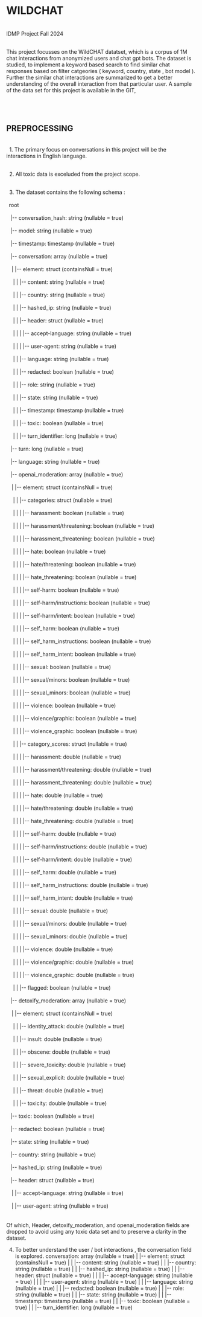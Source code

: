 # WILDCHAT
 <br>IDMP Project Fall 2024

 <br>This project focusses on the WildCHAT datatset, which is a corpus of 1M chat interactions from anonymized users and chat gpt bots. The dataset is studied, to implement a keyword based search to find similar chat responses based on filter catgeories ( keyword, country, state , bot model ). Further the similar chat interactions are summarized to get a better understanding of the overall interaction from that particular user. A sample of the data set for this project is available in the GIT,  
 <br> <br> <br>
 
## PREPROCESSING

 <br> &nbsp; 1. The primary focus on conversations in this project will be the interactions in English language.</br>

 <br> &nbsp; 2. All toxic data is exceluded from the project scope.</br>

 <br> &nbsp; 3. The dataset contains the following schema : </br>
       <br>&ensp;root</br>
       <br>&ensp;&nbsp;|-- conversation_hash: string (nullable = true)</br>
       <br>&ensp;&nbsp;|-- model: string (nullable = true)</br>
       <br>&ensp;&nbsp;|-- timestamp: timestamp (nullable = true)</br>
       <br>&ensp;&nbsp;|-- conversation: array (nullable = true)</br>
       <br>&ensp;&ensp;|    |-- element: struct (containsNull = true)</br>
       <br>&ensp;&ensp;&nbsp;|    |    |-- content: string (nullable = true)</br>
       <br>&ensp;&ensp;&nbsp;|    |    |-- country: string (nullable = true)</br>
       <br>&ensp;&ensp;&nbsp;|    |    |-- hashed_ip: string (nullable = true)</br>
       <br>&ensp;&ensp;&nbsp;|    |    |-- header: struct (nullable = true)</br>
       <br>&ensp;&ensp;&nbsp;|    |    |    |-- accept-language: string (nullable = true)</br>
       <br>&ensp;&ensp;&nbsp;|    |    |    |-- user-agent: string (nullable = true)</br>
       <br>&ensp;&ensp;&nbsp;|    |    |-- language: string (nullable = true)</br>
       <br>&ensp;&ensp;&nbsp;|    |    |-- redacted: boolean (nullable = true)</br>
       <br>&ensp;&ensp;&nbsp;|    |    |-- role: string (nullable = true)</br>
       <br>&ensp;&ensp;&nbsp;|    |    |-- state: string (nullable = true)</br>
       <br>&ensp;&ensp;&nbsp;|    |    |-- timestamp: timestamp (nullable = true)</br>
       <br>&ensp;&ensp;&nbsp;|    |    |-- toxic: boolean (nullable = true)</br>
       <br>&ensp;&ensp;&nbsp;|    |    |-- turn_identifier: long (nullable = true)</br>
       <br>&ensp;&nbsp;|-- turn: long (nullable = true)</br>
       <br>&ensp;&nbsp;|-- language: string (nullable = true)</br>
       <br>&ensp;&nbsp;|-- openai_moderation: array (nullable = true)</br>
       <br>&ensp;&ensp;|    |-- element: struct (containsNull = true)</br>
       <br>&ensp;&ensp;&nbsp;|    |    |-- categories: struct (nullable = true)</br>
       <br>&ensp;&ensp;&nbsp;|    |    |    |-- harassment: boolean (nullable = true)</br>
       <br>&ensp;&ensp;&nbsp;|    |    |    |-- harassment/threatening: boolean (nullable = true)</br>
       <br>&ensp;&ensp;&nbsp;|    |    |    |-- harassment_threatening: boolean (nullable = true)</br>
       <br>&ensp;&ensp;&nbsp;|    |    |    |-- hate: boolean (nullable = true)</br>
       <br>&ensp;&ensp;&nbsp;|    |    |    |-- hate/threatening: boolean (nullable = true)</br>
       <br>&ensp;&ensp;&nbsp;|    |    |    |-- hate_threatening: boolean (nullable = true)</br>
       <br>&ensp;&ensp;&nbsp;|    |    |    |-- self-harm: boolean (nullable = true)</br>
       <br>&ensp;&ensp;&nbsp;|    |    |    |-- self-harm/instructions: boolean (nullable = true)</br>
       <br>&ensp;&ensp;&nbsp;|    |    |    |-- self-harm/intent: boolean (nullable = true)</br>
       <br>&ensp;&ensp;&nbsp;|    |    |    |-- self_harm: boolean (nullable = true)</br>
       <br>&ensp;&ensp;&nbsp;|    |    |    |-- self_harm_instructions: boolean (nullable = true)</br>
       <br>&ensp;&ensp;&nbsp;|    |    |    |-- self_harm_intent: boolean (nullable = true)</br>
       <br>&ensp;&ensp;&nbsp;|    |    |    |-- sexual: boolean (nullable = true)</br>
       <br>&ensp;&ensp;&nbsp;|    |    |    |-- sexual/minors: boolean (nullable = true)</br>
       <br>&ensp;&ensp;&nbsp;|    |    |    |-- sexual_minors: boolean (nullable = true)</br>
       <br>&ensp;&ensp;&nbsp;|    |    |    |-- violence: boolean (nullable = true)</br>
       <br>&ensp;&ensp;&nbsp;|    |    |    |-- violence/graphic: boolean (nullable = true)</br>
       <br>&ensp;&ensp;&nbsp;|    |    |    |-- violence_graphic: boolean (nullable = true)</br>
       <br>&ensp;&ensp;&nbsp;|    |    |-- category_scores: struct (nullable = true)</br>
       <br>&ensp;&ensp;&nbsp;|    |    |    |-- harassment: double (nullable = true)</br>
       <br>&ensp;&ensp;&nbsp;|    |    |    |-- harassment/threatening: double (nullable = true)</br>
       <br>&ensp;&ensp;&nbsp;|    |    |    |-- harassment_threatening: double (nullable = true)</br>
       <br>&ensp;&ensp;&nbsp;|    |    |    |-- hate: double (nullable = true)</br>
       <br>&ensp;&ensp;&nbsp;|    |    |    |-- hate/threatening: double (nullable = true)</br>
       <br>&ensp;&ensp;&nbsp;|    |    |    |-- hate_threatening: double (nullable = true)</br>
       <br>&ensp;&ensp;&nbsp;|    |    |    |-- self-harm: double (nullable = true)</br>
       <br>&ensp;&ensp;&nbsp;|    |    |    |-- self-harm/instructions: double (nullable = true)</br>
       <br>&ensp;&ensp;&nbsp;|    |    |    |-- self-harm/intent: double (nullable = true)</br>
       <br>&ensp;&ensp;&nbsp;|    |    |    |-- self_harm: double (nullable = true)</br>
       <br>&ensp;&ensp;&nbsp;|    |    |    |-- self_harm_instructions: double (nullable = true)</br>
       <br>&ensp;&ensp;&nbsp;|    |    |    |-- self_harm_intent: double (nullable = true)</br>
       <br>&ensp;&ensp;&nbsp;|    |    |    |-- sexual: double (nullable = true)</br>
       <br>&ensp;&ensp;&nbsp;|    |    |    |-- sexual/minors: double (nullable = true)</br>
       <br>&ensp;&ensp;&nbsp;|    |    |    |-- sexual_minors: double (nullable = true)</br>
       <br>&ensp;&ensp;&nbsp;|    |    |    |-- violence: double (nullable = true)</br>
       <br>&ensp;&ensp;&nbsp;|    |    |    |-- violence/graphic: double (nullable = true)</br>
       <br>&ensp;&ensp;&nbsp;|    |    |    |-- violence_graphic: double (nullable = true)</br>
       <br>&ensp;&ensp;&nbsp;|    |    |-- flagged: boolean (nullable = true)</br>
       <br>&ensp;&nbsp;|-- detoxify_moderation: array (nullable = true)</br>
       <br>&ensp;&ensp;|    |-- element: struct (containsNull = true)</br>
       <br>&ensp;&ensp;&nbsp;|    |    |-- identity_attack: double (nullable = true)</br>
       <br>&ensp;&ensp;&nbsp;|    |    |-- insult: double (nullable = true)</br>
       <br>&ensp;&ensp;&nbsp;|    |    |-- obscene: double (nullable = true)</br>
       <br>&ensp;&ensp;&nbsp;|    |    |-- severe_toxicity: double (nullable = true)</br>
       <br>&ensp;&ensp;&nbsp;|    |    |-- sexual_explicit: double (nullable = true)</br>
       <br>&ensp;&ensp;&nbsp;|    |    |-- threat: double (nullable = true)</br>
       <br>&ensp;&ensp;&nbsp;|    |    |-- toxicity: double (nullable = true)</br>
       <br>&ensp;&nbsp;|-- toxic: boolean (nullable = true)</br>
       <br>&ensp;&nbsp;|-- redacted: boolean (nullable = true)</br>
       <br>&ensp;&nbsp;|-- state: string (nullable = true)</br>
       <br>&ensp;&nbsp;|-- country: string (nullable = true)</br>
       <br>&ensp;&nbsp;|-- hashed_ip: string (nullable = true)</br>
       <br>&ensp;&nbsp;|-- header: struct (nullable = true)</br>
       <br>&ensp;&ensp;|    |-- accept-language: string (nullable = true)</br>
       <br>&ensp;&ensp;|    |-- user-agent: string (nullable = true)</br>
       <br><br>
   Of which, Header, detoxify_moderation, and openai_moderation fields are dropped to avoid using any toxic data set and to preserve a clarity in the dataset.

4. To better understand the user / bot interactions , the conversation field is explored.
       conversation: array (nullable = true)
       |    |-- element: struct (containsNull = true)
       |    |    |-- content: string (nullable = true)
       |    |    |-- country: string (nullable = true)
       |    |    |-- hashed_ip: string (nullable = true)
       |    |    |-- header: struct (nullable = true)
       |    |    |    |-- accept-language: string (nullable = true)
       |    |    |    |-- user-agent: string (nullable = true)
       |    |    |-- language: string (nullable = true)
       |    |    |-- redacted: boolean (nullable = true)
       |    |    |-- role: string (nullable = true)
       |    |    |-- state: string (nullable = true)
       |    |    |-- timestamp: timestamp (nullable = true)
       |    |    |-- toxic: boolean (nullable = true)
       |    |    |-- turn_identifier: long (nullable = true)
